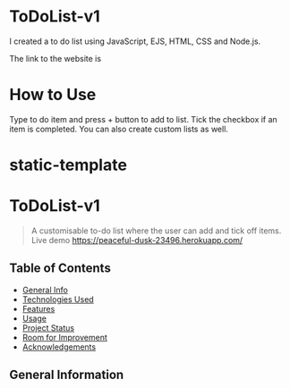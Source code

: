 # ToDoList-v1

I created a to do list using JavaScript, EJS, HTML, CSS and Node.js. 

The link to the website is 

# How to Use

Type to do item and press + button to add to list. Tick the checkbox if an item is completed. You can also create custom lists as well. 

# static-template

# ToDoList-v1

> A customisable to-do list where the user can add and tick off items. 
> Live demo https://peaceful-dusk-23496.herokuapp.com/ 

## Table of Contents
* [General Info](#general-information)
* [Technologies Used](#technologies-used)
* [Features](#features)
* [Usage](#usage)
* [Project Status](#project-status)
* [Room for Improvement](#room-for-improvement)
* [Acknowledgements](#acknowledgements)


## General Information
- I created a website that host a to do list live using heroku and mongodb. 
- The purpose of the project was to create an online to-do list whilst developing my skills coding with JavaScript, HTML and CSS.
- I undertook this project as part of a Web Development Bootcamp course.


## Technologies Used
- JavaScript (Node.js, EJS)
- HTML
- CSS


## Features
List the ready features here:
- Adding customisable list 
- Ability to easily remove items


## Usage
The user can access different list by changing the end of the url e.g. https://peaceful-dusk-23496.herokuapp.com/work or https://peaceful-dusk-23496.herokuapp.com/personal

The user can add items then click '+' button to add the item to the list. To remove items from the list, click on the item to eliminate. 


## Project Status
Project is: _complete_. I'm no longer working on it, because it was part of a coding bootcamp. 


## Room for Improvement

Room for improvement:
- Make customisable list more accessible.
- Include motivational messages.

To do:
- Add buttons to different listings to make it easily accessible to user.
- Add motivational messages when user completes a number of task.


## Acknowledgements
- This project was inspired by the Web Development bootcamp course by Angela Yu on Udemy. 


